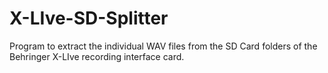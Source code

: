 # X-LIve-SD-Splitter

Program to extract the individual WAV files from the SD Card folders of the Behringer X-LIve recording interface card.
